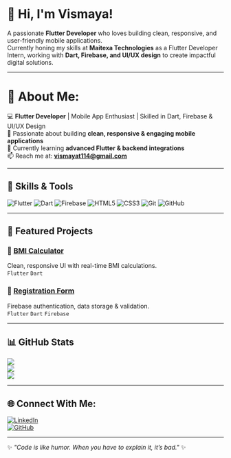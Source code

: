 # 👋 Hi, I'm Vismaya!
A passionate **Flutter Developer** who loves building clean, responsive, and user-friendly mobile applications.  
Currently honing my skills at **Maitexa Technologies** as a Flutter Developer Intern, working with **Dart, Firebase, and UI/UX design** to create impactful digital solutions.

---

# 💫 About Me:
💻 **Flutter Developer** | Mobile App Enthusiast | Skilled in Dart, Firebase & UI/UX Design  
🚀 Passionate about building **clean, responsive & engaging mobile applications**  
🌱 Currently learning **advanced Flutter & backend integrations**  
📫 Reach me at: **vismayat114@gmail.com**  

---

## 🌟 Skills & Tools

![Flutter](https://img.shields.io/badge/Flutter-02569B?style=for-the-badge&logo=flutter&logoColor=white)
![Dart](https://img.shields.io/badge/Dart-0175C2?style=for-the-badge&logo=dart&logoColor=white)
![Firebase](https://img.shields.io/badge/Firebase-FFCA28?style=for-the-badge&logo=firebase&logoColor=black)
![HTML5](https://img.shields.io/badge/HTML5-E34F26?style=for-the-badge&logo=html5&logoColor=white)
![CSS3](https://img.shields.io/badge/CSS3-1572B6?style=for-the-badge&logo=css3&logoColor=white)
![Git](https://img.shields.io/badge/GIT-E44C30?style=for-the-badge&logo=git&logoColor=white)
![GitHub](https://img.shields.io/badge/GitHub-181717?style=for-the-badge&logo=github&logoColor=white)

---

## 📌 Featured Projects

### 📱 [BMI Calculator](https://github.com/Vismaya204/Bmi_Calculator)  
Clean, responsive UI with real-time BMI calculations.  
`Flutter` `Dart`

### 📝 [Registration Form](https://github.com/Vismaya204/registration)  
Firebase authentication, data storage & validation.  
`Flutter` `Dart` `Firebase`

---

## 📊 GitHub Stats

![](https://github-readme-stats.vercel.app/api?username=Vismaya204&theme=tokyonight&hide_border=false&include_all_commits=true&count_private=true)  
![](https://github-readme-streak-stats.herokuapp.com/?user=Vismaya204&theme=tokyonight&hide_border=false)  
![](https://github-readme-stats.vercel.app/api/top-langs/?username=Vismaya204&theme=tokyonight&hide_border=false&layout=compact)

---

## 🌐 Connect With Me:
[![LinkedIn](https://img.shields.io/badge/LinkedIn-0077B5?style=for-the-badge&logo=linkedin&logoColor=white)](YOUR-LINKEDIN-LINK)  
[![GitHub](https://img.shields.io/badge/GitHub-181717?style=for-the-badge&logo=github&logoColor=white)](https://github.com/Vismaya204)

---

✨ _"Code is like humor. When you have to explain it, it’s bad."_ ✨
